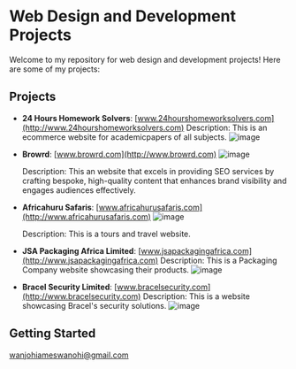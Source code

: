 # Web Design and Development Projects

Welcome to my repository for web design and development projects! Here are some of my projects:

## Projects

- **24 Hours Homework Solvers**: [www.24hourshomeworksolvers.com](http://www.24hourshomeworksolvers.com)
  Description: This is an ecommerce website for academicpapers of all subjects.
 ![image](https://github.com/Zanzz254/WEB-DESIGN-AND-DEVELOPMENT/assets/174908885/ff045f43-716f-4778-bee0-ea91a7f5784f)


- **Browrd**: [www.browrd.com](http://www.browrd.com)
![image](https://github.com/Zanzz254/WEB-DESIGN-AND-DEVELOPMENT/assets/174908885/ade28199-1ee8-4844-8ade-a20e14d503b5)

  Description: This an website that excels in providing SEO services by crafting bespoke, high-quality content that enhances brand visibility and engages audiences effectively.
- **Africahuru Safaris**: [www.africahurusafaris.com](http://www.africahurusafaris.com)
  ![image](https://github.com/Zanzz254/WEB-DESIGN-AND-DEVELOPMENT/assets/174908885/14b1dc50-5417-4970-8b20-d9c148608fc9)

  
   Description: This is a tours and travel website.

- **JSA Packaging Africa Limited**: [www.jsapackagingafrica.com](http://www.jsapackagingafrica.com)
  Description: This is a Packaging Company website showcasing their products.
  ![image](https://github.com/user-attachments/assets/e3f62044-4846-4bf3-aa5b-9201eacb68a1)

- **Bracel Security Limited**: [www.bracelsecurity.com](http://www.bracelsecurity.com)
  Description: This is a website showcasing Bracel's security solutions.
![image](https://github.com/user-attachments/assets/ebbf7e43-70d5-4ace-bec1-42f4af2048c5)


## Getting Started
wanjohiameswanohi@gmail.com
